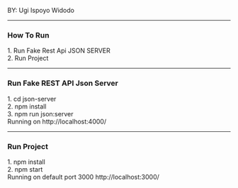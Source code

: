 BY: Ugi Ispoyo Widodo

<hr>
<h3>How To Run</h3>
1. Run Fake Rest Api JSON SERVER<br/>
2. Run Project
<hr>
<h3>Run Fake REST API Json Server</h3>
1. cd json-server<br/>
2. npm install<br/>
3. npm run json:server<br/>
Running on http://localhost:4000/
<hr>
<h3>Run Project</h3>
1. npm install<br/>
2. npm start<br/>
Running on default port 3000 http://localhost:3000/